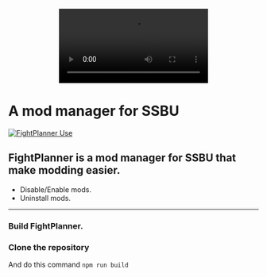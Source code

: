 

<div style="text-align: center;">  

<video src="https://github.com/FIREXDF/SSBUFightPlanner/blob/main/img/fp/logo.webm?raw=true" autoplay loop ></video>

</div>

<div style="text-align: center;">  


</div>

# A mod manager for SSBU
[![FightPlanner Use](https://skillicons.dev/icons?i=electron,html,css,js)](https://skillicons.dev)

## FightPlanner is a mod manager for SSBU that make modding easier.

- Disable/Enable mods.
- Uninstall mods.

------------------------------------------------

### Build FightPlanner.

### Clone the repository

And do this command
`npm run build`
